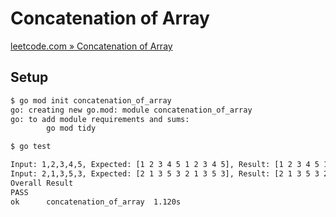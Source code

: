 # Concatenation of Array

[leetcode.com » Concatenation of Array](https://leetcode.com/problems/concatenation-of-array)

## Setup

```bash
$ go mod init concatenation_of_array
go: creating new go.mod: module concatenation_of_array
go: to add module requirements and sums:
        go mod tidy

$ go test

Input: 1,2,3,4,5, Expected: [1 2 3 4 5 1 2 3 4 5], Result: [1 2 3 4 5 1 2 3 4 5]    --------- Pass
Input: 2,1,3,5,3, Expected: [2 1 3 5 3 2 1 3 5 3], Result: [2 1 3 5 3 2 1 3 5 3]    --------- Pass
Overall Result
PASS
ok      concatenation_of_array  1.120s
```
